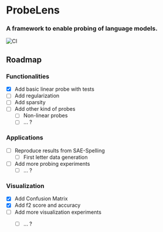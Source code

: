 # ProbeLens
### A framework to enable probing of language models.
![CI](https://github.com/sharanry/probe-lens/actions/workflows/ci.yaml/badge.svg)


## Roadmap
### Functionalities
- [x] Add basic linear probe with tests
- [ ] Add regularization
- [ ] Add sparsity
- [ ] Add other kind of probes
    - [ ] Non-linear probes
    - [ ] ... ?

### Applications
- [ ] Reproduce results from SAE-Spelling
    - [ ] First letter data generation
- [ ] Add more probing experiments
    - [ ] ... ?

### Visualization
- [x] Add Confusion Matrix 
- [x] Add f2 score and accuracy
- [ ] Add more visualization experiments
    - [ ] ... ?

